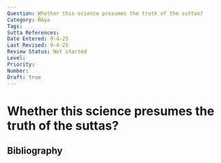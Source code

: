 ```yaml
---
Question: Whether this science presumes the truth of the suttas?
Category: Ñāya
Tags: 
Sutta References: 
Date Entered: 9-4-25
Last Revised: 9-4-25
Review Status: Not started
Level: 
Priority: 
Number: 
Draft: true
---
```


# Whether this science presumes the truth of the suttas?

## Bibliography

<!-- 

Notes:



-->